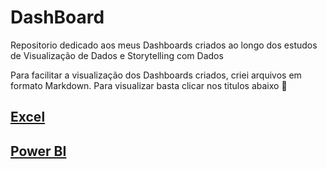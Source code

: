 # DashBoard
Repositorio dedicado aos meus Dashboards criados ao longo dos estudos de Visualização de Dados e Storytelling com Dados

Para facilitar a visualização dos Dashboards criados, criei arquivos em formato Markdown. Para visualizar basta clicar 
nos titulos abaixo 🙂

## [Excel](https://github.com/elladarte/DashBoard/blob/master/MD/dashboard_Excel.md)

## [Power BI](https://github.com/elladarte/DashBoard/blob/master/MD/powerBi.md)
